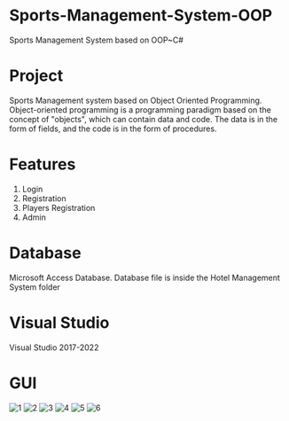 # Sports-Management-System-OOP
Sports Management System based on OOP~C#

# Project
Sports Management system based on Object Oriented Programming. Object-oriented programming is a programming paradigm based on the concept of "objects", which can contain data and code. The data is in the form of fields, and the code is in the form of procedures.

# Features
1. Login
2. Registration
3. Players Registration
4. Admin

# Database
Microsoft Access Database. Database file is inside the Hotel Management System folder

# Visual Studio
Visual Studio 2017-2022

# GUI

![1](https://user-images.githubusercontent.com/73800301/226428764-ab8df389-13e5-4159-8570-542a02186b37.PNG)
![2](https://user-images.githubusercontent.com/73800301/226428775-25508b45-0b07-4903-9bed-0d6ffc8dc4a8.PNG)
![3](https://user-images.githubusercontent.com/73800301/226428776-cc0dca3d-e84c-44e0-82f7-1d7586dc4a20.PNG)
![4](https://user-images.githubusercontent.com/73800301/226428778-4e06d47d-b636-4dd9-8bb7-a59efbc8956e.PNG)
![5](https://user-images.githubusercontent.com/73800301/226428782-37b5b5a6-2e87-4724-8881-5e2828570877.PNG)
![6](https://user-images.githubusercontent.com/73800301/226428785-bfc166aa-ef4c-4875-8eb6-2046a111663f.PNG)
